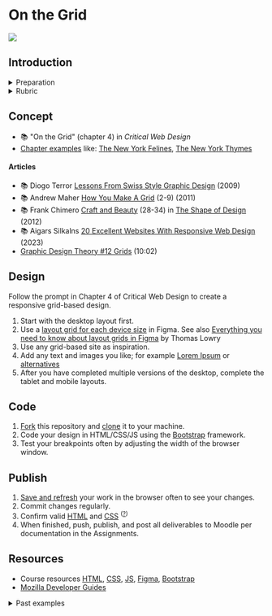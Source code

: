 
# On the Grid 

<img src="assets/img/4.0-responsive-breakpoints-color-clear.png"> 
<small></small>   





## Introduction



<!-- 
<details>
<summary>Learning Objectives</summary>

Students who complete this assignment will be able to:

- Compare [Dunne and Raby's A/B columns](assets/img/dunn-raby-a-b.png) e.g. critical design vs. commercial design
- Identify aspects of an organization's brand and identity including logo, wordmark, and logo lockup.
- Design a web page in Figma
- Demonstrate how to use @font-face and online type services like Google Fonts to style text in a web page.
- Implement a click event listener in Javascript.

</details> -->


<details>
<summary>Preparation</summary>

Complete the following to prepare for this assignment: 

- Chapter 4 of Critical Web Design
- Course content listed on the schedule

</details>


<details>
<summary>Rubric</summary>
See Moodle.
</details>






## Concept

- 📚 "On the Grid" (chapter 4) in *Critical Web Design*
- [Chapter examples](https://omundy.github.io/critical-web-design-book/#chapter-4-on-the-grid) like: 
[The New York Felines](https://omundy.github.io/critical-web-design-book/04-on-the-grid/examples/the-new-york-felines/), 
[The New York Thymes](https://omundy.github.io/critical-web-design-book/04-on-the-grid/examples/the-new-york-thymes/)


#### Articles

- 📚 Diogo Terror [Lessons From Swiss Style Graphic Design](http://www.smashingmagazine.com/2009/07/17/lessons-from-swiss-style-graphic-design/) (2009) 
- 📚 Andrew Maher [How You Make A Grid](https://kupdf.net/download/grid-design-for-graphic-designers-by-andrew-maher_58f4a3f0dc0d60a14ada97de_pdf) (2-9) (2011)
- 📚 Frank Chimero [Craft and Beauty](https://shapeofdesignbook.com/chapters/02-craft-and-beauty/) (28-34) in [The Shape of Design](https://shapeofdesignbook.com/) (2012)
- 📚 Aigars Silkalns [20 Excellent Websites With Responsive Web Design](https://colorlib.com/wp/responsive-web-design/) (2023)
- [Graphic Design Theory #12 Grids](https://www.youtube.com/watch?v=Q9efIv7ix1Y) (10:02)



## Design

Follow the prompt in Chapter 4 of Critical Web Design to create a responsive grid-based design. 

1. Start with the desktop layout first. 
1. Use a [layout grid for each device size](https://help.figma.com/hc/en-us/articles/360040450513-Create-layout-grids-with-grids-columns-and-rows) in Figma. See also [Everything you need to know about layout grids in Figma](https://www.figma.com/best-practices/everything-you-need-to-know-about-layout-grids/) by Thomas Lowry
1. Use any grid-based site as inspiration. 
1. Add any text and images you like; for example [Lorem Ipsum](https://loremipsum.io/) or [alternatives](https://www.justinmind.com/blog/awesome-lorem-ipsum-alternatives/)
1. After you have completed multiple versions of the desktop, complete the tablet and mobile layouts. 


## Code

1. [Fork](https://docs.github.com/en/get-started/quickstart/fork-a-repo#forking-a-repository) this repository and [clone](https://docs.github.com/en/get-started/quickstart/fork-a-repo#cloning-your-forked-repository) it to your machine.
1. Code your design in HTML/CSS/JS using the [Bootstrap](https://getbootstrap.com) framework. 
1. Test your breakpoints often by adjusting the width of the browser window.



## Publish

1. [Save and refresh](https://github.com/omundy/learn-computing/blob/main/topics/keyboard-shortcuts.md#web-development-edit-save-refresh-loop) your work in the browser often to see your changes.
1. Commit changes regularly.
1. Confirm valid [HTML](https://validator.w3.org/) and [CSS](https://jigsaw.w3.org/css-validator/) <sup>([?](https://github.com/omundy/dig245-critical-web-design/blob/main/topics/html-css/css.md#css-validation))</sup>
1. When finished, push, publish, and post all deliverables to Moodle per documentation in the Assignments.


## Resources

- Course resources [HTML](https://github.com/omundy/dig245-critical-web-design/blob/main/topics/html-css/html.md), [CSS](https://github.com/omundy/dig245-critical-web-design/blob/main/topics/html-css/css.md), [JS](https://github.com/omundy/dig245-critical-web-design/blob/main/topics/javascript/javascript.md), [Figma](https://github.com/omundy/dig245-critical-web-design#figma), [Bootstrap](https://github.com/omundy/dig245-critical-web-design#bootstrap)
- [Mozilla Developer Guides](https://developer.mozilla.org/en-US/docs/Web/Guide)





<details>
<summary>Past examples</summary>
  
- 2023
    - [Yumna](https://yuahmed.github.io/dig245-on-the-grid/) ([Figma](https://www.figma.com/file/V1CBLp0pZKuzSzGPA8lqq9/On-The-Grid?type=design&node-id=0-1&mode=design))
    - [Riana](https://rianadoctor.github.io/dig245-on-the-grid/)
    - [Dave](https://davidmhilton.github.io/dig245-on-the-grid/) ([Figma](https://www.figma.com/file/554tUw2t22TTVia7XsvjiP/On-the-grid?type=design&node-id=0-1&mode=design))
    - [Will](https://wcox2.github.io/dig245-on-the-grid/) 
    - [Patrick](https://patrick-leary.github.io/dig245-on-the-grid/)
    - [Meredith](https://merhaines.github.io/)

</details>